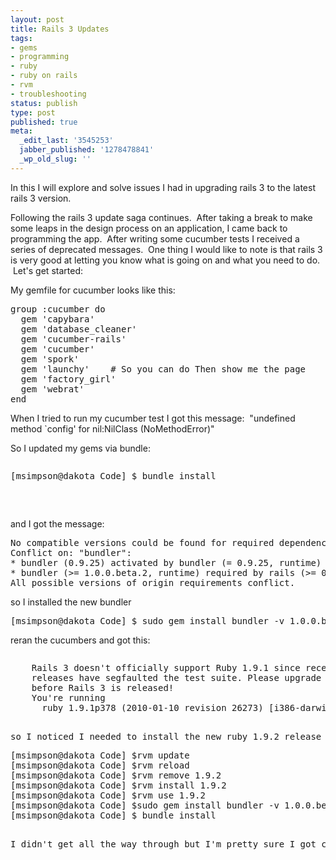 ```yaml
---
layout: post
title: Rails 3 Updates
tags:
- gems
- programming
- ruby
- ruby on rails
- rvm
- troubleshooting
status: publish
type: post
published: true
meta:
  _edit_last: '3545253'
  jabber_published: '1278478841'
  _wp_old_slug: ''
---
```

In this I will explore and solve issues I had in upgrading rails 3 to the latest rails 3 version.

Following the rails 3 update saga continues.  After taking a break to make some leaps in the design process on an application, I came back to programming the app.  After writing some cucumber tests I received a series of deprecated messages.  One thing I would like to note is that rails 3 is very good at letting you know what is going on and what you need to do.  Let's get started:

My gemfile for cucumber looks like this:
<pre>group :cucumber do
  gem 'capybara'
  gem 'database_cleaner'
  gem 'cucumber-rails'
  gem 'cucumber'
  gem 'spork'
  gem 'launchy'    # So you can do Then show me the page
  gem 'factory_girl'
  gem 'webrat'
end</pre>
When I tried to run my cucumber test I got this message:  "undefined method `config' for nil:NilClass (NoMethodError)"

So I updated my gems via bundle:
<pre>
<pre>[msimpson@dakota Code] $ bundle install</pre>
</pre>
and I got the message:
<pre>No compatible versions could be found for required dependencies:
Conflict on: "bundler":
* bundler (0.9.25) activated by bundler (= 0.9.25, runtime)
* bundler (&gt;= 1.0.0.beta.2, runtime) required by rails (&gt;= 0, runtime)
All possible versions of origin requirements conflict.</pre>
so I installed the new bundler
<pre>[msimpson@dakota Code] $ sudo gem install bundler -v 1.0.0.beta.2</pre>
reran the cucumbers and got this:
<pre>
<pre>    Rails 3 doesn't officially support Ruby 1.9.1 since recent stable
    releases have segfaulted the test suite. Please upgrade to Ruby 1.9.2
    before Rails 3 is released!
    You're running
      ruby 1.9.1p378 (2010-01-10 revision 26273) [i386-darwin10.3.0]</pre>
so I noticed I needed to install the new ruby 1.9.2 release candidate.  Since I use rvm I had to update rvm, remove my old ruby 1.9.2, re-install it and reinstall bundler:
<pre>[msimpson@dakota Code] $rvm update
[msimpson@dakota Code] $rvm reload
[msimpson@dakota Code] $rvm remove 1.9.2
[msimpson@dakota Code] $rvm install 1.9.2
[msimpson@dakota Code] $rvm use 1.9.2
[msimpson@dakota Code] $sudo gem install bundler -v 1.0.0.beta.2
[msimpson@dakota Code] $ bundle install</pre>
I didn't get all the way through but I'm pretty sure I got closer ;), currently I'm working on getting cucumber to install and run.  Hope this helps, if anyone gets any further let me know.</pre>
